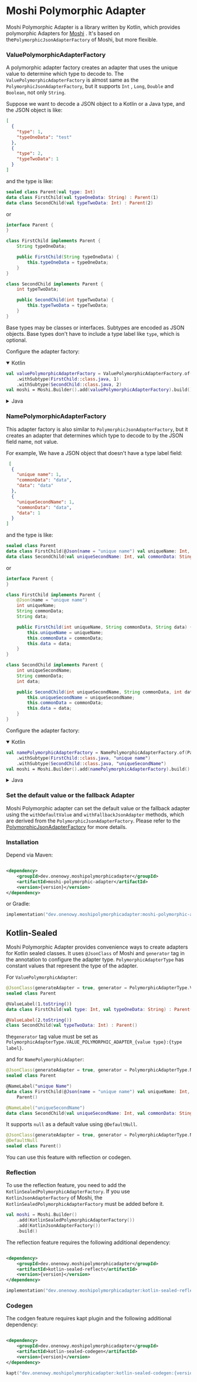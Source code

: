 Moshi Polymorphic Adapter
=========================

Moshi Polymorphic Adapter is a library written by Kotlin, which provides polymorphic Adapters
for [Moshi](https://github.com/square/moshi)
. It's based on the`PolymorphicJsonAdapterFactory` of Moshi, but more flexible.

### ValuePolymorphicAdapterFactory

A polymorphic adapter factory creates an adapter that uses the unique value to determine which type to decode to.
The `ValuePolymorphicAdapterFactory` is almost same as the `PolymorphicJsonAdapterFactory`, but it supports `Int`
, `Long`, `Double` and `Boolean`, not only `String`.

Suppose we want to decode a JSON object to a Kotlin or a Java type, and the JSON object is like:

```json
[
  {
    "type": 1,
    "typeOneData": "test"
  },
  {
    "type": 2,
    "typeTwoData": 1
  }
]
```

and the type is like:

```kotlin
sealed class Parent(val type: Int)
data class FirstChild(val typeOneData: String) : Parent(1)
data class SecondChild(val typeTwoData: Int) : Parent(2)
```

or

```java
interface Parent {
}

class FirstChild implements Parent {
    String typeOneData;

    public FirstChild(String typeOneData) {
        this.typeOneData = typeOneData;
    }
}

class SecondChild implements Parent {
    int typeTwoData;

    public SecondChild(int typeTwoData) {
        this.typeTwoData = typeTwoData;
    }
}
```

Base types may be classes or interfaces. Subtypes are encoded as JSON objects. Base types don't have to include a type
label like `type`, which is optional.

Configure the adapter factory:

<details open>
<summary>Kotlin</summary>

```kotlin
val valuePolymorphicAdapterFactory = ValuePolymorphicAdapterFactory.of(Parent::class.java, "type", Int::class.java)
    .withSubtype(FirstChild::class.java, 1)
    .withSubtype(SecondChild::class.java, 2)
val moshi = Moshi.Builder().add(valuePolymorphicAdapterFactory).build()
```

</details>

<details>
<summary>Java</summary>

```java
ValuePolymorphicAdapterFactory<Parent, Integer> valuePolymorphicAdapterFactory=ValuePolymorphicAdapterFactory.of(Parent.class,"type",int.class)
        .withSubtype(FirstChild.class,1)
        .withSubtype(SecondChild.class,2);
        Moshi moshi=new Moshi.Builder().add(valuePolymorphicAdapterFactory).build();
```

</details>

### NamePolymorphicAdapterFactory

This adapter factory is also similar to `PolymorphicJsonAdapterFactory`, but it creates an adapter that determines which
type to decode to by the JSON field name, not value.

For example, We have a JSON object that doesn't have a type label field:

```json
 [
  {
    "unique name": 1,
    "commonData": "data",
    "data": "data"
  },
  {
    "uniqueSecondName": 1,
    "commonData": "data",
    "data": 1
  }
]
```

and the type is like:

```kotlin
sealed class Parent
data class FirstChild(@Json(name = "unique name") val uniqueName: Int, val commonData: Sting, val data: String) : Parent()
data class SecondChild(val uniqueSecondName: Int, val commonData: Sting, val data: Int) : Parent()
```

or

```java
interface Parent {
}

class FirstChild implements Parent {
    @Json(name = "unique name")
    int uniqueName;
    String commonData;
    String data;

    public FirstChild(int uniqueName, String commonData, String data) {
        this.uniqueName = uniqueName;
        this.commonData = commonData;
        this.data = data;
    }
}

class SecondChild implements Parent {
    int uniqueSecondName;
    String commonData;
    int data;

    public SecondChild(int uniqueSecondName, String commonData, int data) {
        this.uniqueSecondName = uniqueSecondName;
        this.commonData = commonData;
        this.data = data;
    }
}
```

Configure the adapter factory:

<details open>
<summary>Kotlin</summary>

```kotlin
val namePolymorphicAdapterFactory = NamePolymorphicAdapterFactory.of(Parent::class.java)
    .withSubtype(FirstChild::class.java, "unique name")
    .withSubtype(SecondChild::class.java, "uniqueSecondName")
val moshi = Moshi.Builder().add(namePolymorphicAdapterFactory).build()
```

</details>

<details>
<summary>Java</summary>

```java
NamePolymorphicAdapterFactory<Parent> namePolymorphicAdapterFactory = NamePolymorphicAdapterFactory.of(Parent.class)
        .withSubtype(FirstChild.class,"unique name")
        .withSubtype(SecondChild.class,"uniqueSecondName");
        Moshi moshi=new Moshi.Builder().add(namePolymorphicAdapterFactory).build();
```

</details>

### Set the default value or the fallback Adapter

Moshi Polymorphic adapter can set the default value or the fallback adapter using the `withDefaultValue`
and `withFallbackJsonAdapter` methods, which are derived from the `PolymorphicJsonAdapterFactory`. Please refer to
the [PolymorphicJsonAdapterFactory](https://github.com/square/moshi/blob/master/moshi-adapters/src/main/java/com/squareup/moshi/adapters/PolymorphicJsonAdapterFactory.kt#L129)
for more details.

### Installation

Depend via Maven:

```xml

<dependency>
    <groupId>dev.onenowy.moshipolymorphicadapter</groupId>
    <artifactId>moshi-polymorphic-adapter</artifactId>
    <version>{version}</version>
</dependency>
```

or Gradle:

```kotlin
implementation("dev.onenowy.moshipolymorphicadapter:moshi-polymorphic-adapter:{version}")
```

Kotlin-Sealed
-------------

Moshi Polymorphic Adapter provides convenience ways to create adapters for Kotlin sealed classes. It uses `@JsonClass`
of Moshi and `generator` tag in the annotation to configure the adapter type. `PolymorphicAdapterType` has constant
values that represent the type of the adapter.

For `ValuePolymorphicAdapter`:

```kotlin
@JsonClass(generateAdapter = true, generator = PolymorphicAdapterType.VALUE_POLYMORPHIC_ADAPTER_INT + ":" + "type")
sealed class Parent

@ValueLabel(1.toString())
data class FirstChild(val type: Int, val typeOneData: String) : Parent()

@ValueLabel(2.toString())
class SecondChild(val typeTwoData: Int) : Parent()
```

the`generator` tag value must be set as `PolymorphicAdapterType.VALUE_POLYMORPHIC_ADAPTER_{value type}:{type label}`.

and for `NamePolymorphicAdapter`:

```kotlin
@JsonClass(generateAdapter = true, generator = PolymorphicAdapterType.NAME_POLYMORPHIC_ADAPTER)
sealed class Parent

@NameLabel("unique Name")
data class FirstChild(@Json(name = "unique name") val uniqueName: Int, val commonData: Sting, val data: String) :
    Parent()

@NameLabel("uniqueSecondName")
data class SecondChild(val uniqueSecondName: Int, val commonData: Sting, val data: Int) : Parent()
```
It supports `null` as a default value using `@DefaultNull`.

```kotlin
@JsonClass(generateAdapter = true, generator = PolymorphicAdapterType.NAME_ADAPTER)
@DefaultNull
sealed class Parent()
```

You can use this feature with reflection or codegen.

### Reflection

To use the reflection feature, you need to add the `KotlinSealedPolymorphicAdapterFactory`. If you
use `KotlinJsonAdapterFactory` of Moshi, the `KotlinSealedPolymorphicAdapterFactory` must be added before it.

```kotlin
val moshi = Moshi.Builder()
    .add(KotlinSealedPolymorphicAdapterFactory())
    .add(KotlinJsonAdapterFactory())
    .build()
```

The reflection feature requires the following additional dependency:

```xml

<dependency>
    <groupId>dev.onenowy.moshipolymorphicadapter</groupId>
    <artifactId>kotlin-sealed-reflect</artifactId>
    <version>{version}</version>
</dependency>
```

```kotlin
implementation("dev.onenowy.moshipolymorphicadapter:kotlin-sealed-reflect:{version}")
```

### Codegen

The codgen feature requires kapt plugin and the following additional dependency:

```xml

<dependency>
    <groupId>dev.onenowy.moshipolymorphicadapter</groupId>
    <artifactId>kotlin-sealed-codegen</artifactId>
    <version>{version}</version>
</dependency>
```

```kotlin
kapt("dev.onenowy.moshipolymorphicadapter:kotlin-sealed-codegen:{version}")
```